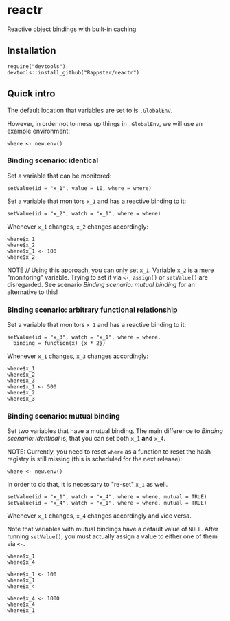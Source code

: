 reactr
======

Reactive object bindings with built-in caching

## Installation 

```
require("devtools")
devtools::install_github("Rappster/reactr")
```

## Quick intro 

The default location that variables are set to is `.GlobalEnv`.

However, in order not to mess up things in `.GlobalEnv`, we will use 
an example environment:

```
where <- new.env()
```

### Binding scenario: identical

Set a variable that can be monitored:

```
setValue(id = "x_1", value = 10, where = where)
```

Set a variable that monitors `x_1` and has a reactive binding to it:

```
setValue(id = "x_2", watch = "x_1", where = where)
```

Whenever `x_1` changes, `x_2` changes accordingly:

```
where$x_1 
where$x_2
where$x_1 <- 100 
where$x_2
```

NOTE //
Using this approach, you can only set `x_1`. Variable `x_2` is a mere
"monitoring" variable. Trying to set it via `<-`, `assign()` or `setValue()` are
disregarded. See scenario *Binding scenario: mutual binding* for an alternative
to this!

### Binding scenario: arbitrary functional relationship

Set a variable that monitors `x_1` and has a reactive binding to it:

```
setValue(id = "x_3", watch = "x_1", where = where, 
  binding = function(x) {x * 2})
```

Whenever `x_1` changes, `x_3` changes accordingly:

```
where$x_1 
where$x_2
where$x_3
where$x_1 <- 500
where$x_2
where$x_3
```

### Binding scenario: mutual binding

Set two variables that have a mutual binding.
The main difference to *Binding scenario: identical* is, that you can set 
both `x_1` **and** `x_4`.

NOTE:
Currently, you need to reset `where` as a function to reset the hash registry
is still missing (this is scheduled for the next release):

```
where <- new.env()
```
In order to do that, it is necessary to "re-set" `x_1` as well.

```
setValue(id = "x_1", watch = "x_4", where = where, mutual = TRUE)
setValue(id = "x_4", watch = "x_1", where = where, mutual = TRUE)
```

Whenever `x_1` changes, `x_4` changes accordingly and vice versa.

Note that variables with mutual bindings have a default value of `NULL`. 
After running `setValue()`, you must actually assign a value to either one 
of them via `<-`.

```
where$x_1
where$x_4

where$x_1 <- 100
where$x_1
where$x_4

where$x_4 <- 1000
where$x_4
where$x_1
```
